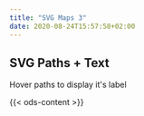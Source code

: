 ```yaml
---
title: "SVG Maps 3"
date: 2020-08-24T15:57:58+02:00
---
```



## SVG Paths + Text

Hover paths to display it's label


{{< ods-content >}}